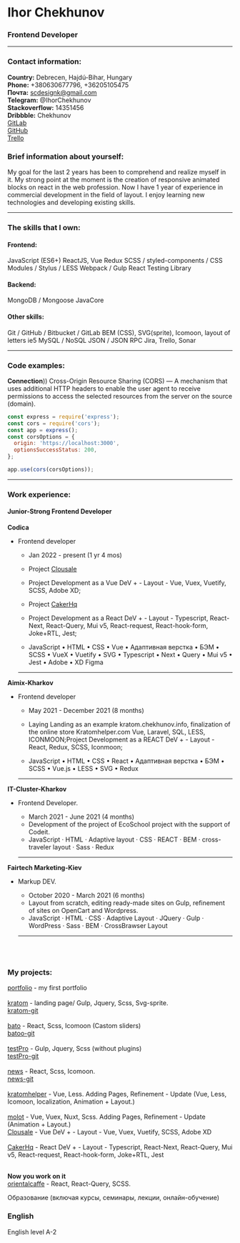 # Ihor Chekhunov

### Frontend Developer

---

### Contact information:

**Country:** Debrecen, Hajdú-Bihar, Hungary<br>
**Phone:** +380630677796, +36205105475<br>
**Почта:** scdesignk@gmail.com<br>
**Telegram:** @IhorChekhunov<br>
**Stackoverflow:** 14351456<br>
**Dribbble:** Chekhunov<br>
[GitLab](https://gitlab.com/Raday)<br>
[GitHub](https://github.com/chekhunov)<br>
[Trello](https://trello.com/bimbaba)<br>

### Brief information about yourself:

My goal for the last 2 years has been to comprehend and realize myself in it. My strong point at the moment is the creation of responsive animated blocks on react in the web profession. Now I have 1 year of experience in commercial development in the field of layout. I enjoy learning new technologies and developing existing skills.

---

### The skills that I own:

#### Frontend:

JavaScript (ES6+)
ReactJS, Vue
Redux
SCSS / styled-components / CSS Modules / Stylus / LESS
Webpack / Gulp
React Testing Library

#### Backend:

MongoDB / Mongoose
JavaCore

#### Other skills:

Git / GitHub / Bitbucket / GitLab
BEM (CSS), SVG(sprite), Icomoon,
layout of letters ie5
MySQL / NoSQL
JSON / JSON RPC
Jira, Trello, Sonar

---

### Code examples:

**Connection**))
Cross-Origin Resource Sharing (CORS) — A mechanism that uses additional HTTP headers to enable the user agent to receive permissions to access the selected resources from the server on the source (domain).

```javascript
const express = require('express');
const cors = require('cors');
const app = express();
const corsOptions = {
  origin: 'https://localhost:3000',
  optionsSuccessStatus: 200,
};

app.use(cors(corsOptions));
```

---

### Work experience:

#### Junior-Strong Frontend Developer

**Codica**

- Frontend developer

  - Jan 2022 - present (1 yr 4 mos)
  - Project [Clousale](https://www.clousale.com/)
  - Project Development as a Vue DeV + - Layout - Vue, Vuex, Vuetify, SCSS, Adobe XD; 
  
  - Project [CakerHq](https://cakerhq.com/)
  - Project Development as a React DeV + - Layout - Typescript, React-Next, React-Query, Mui v5, React-request, React-hook-form, Joke+RTL, Jest;

  - JavaScript • HTML • CSS • Vue • Адаптивная верстка • БЭМ • SCSS • VueX • Vuetify • SVG • Typescript • Next • Query • Mui v5 • Jest • Adobe • XD Figma

  ***

**Aimix-Kharkov**

- Frontend developer

  - May 2021 - December 2021 (8 months)
  - Laying Landing as an example kratom.chekhunov.info, finalization of the online store Kratomhelper.com Vue, Laravel, SQL, LESS, ICONMOON;Project Development as a REACT DeV + - Layout - React, Redux, SCSS, Iconmoon;

  - JavaScript • HTML • CSS • React • Адаптивная верстка • БЭМ • SCSS • Vue.js • LESS • SVG • Redux

  ***

**IT-Cluster-Kharkov**

- Frontend Developer.

  - March 2021 - June 2021 (4 months)
  - Development of the project of EcoSchool project with the support of Codeit.
  - JavaScript · HTML · Adaptive layout · CSS · REACT · BEM · cross-traveler layout · Sass · Redux

  ***

**Fairtech Marketing-Kiev**

- Markup DEV.

  - October 2020 - March 2021 (6 months)
  - Layout from scratch, editing ready-made sites on Gulp, refinement of sites on OpenCart and Wordpress.
  - JavaScript · HTML · CSS · Adaptive Layout · JQuery · Gulp · WordPress · Sass · BEM · CrossBrawser Layout

  ***

<br><br>

### My projects:

[portfolio](https://chekhunov.github.io/rsschool-cv/) - my first portfolio<br><br>
[kratom](https://kratom.chekhunov.info/) - landing page/ Gulp, Jquery, Scss, Svg-sprite.<br>
[kratom-git](https://github.com/chekhunov/kratom)<br><br>
[bato](https://chekhunov.github.io/BatoTest/) - React, Scss, Icomoon (Castom sliders)<br>
[batoo-git](https://github.com/chekhunov/BatoTest) <br><br>
[testPro](https://tftl.chekhunov.info/) - Gulp, Jquery, Scss (without plugins)<br>
[testPro-git](https://github.com/chekhunov/TFTL) <br><br>
[news](https://chekhunov.github.io/react-news-app/) - React, Scss, Icomoon.<br>
[news-git](https://github.com/chekhunov/react-news-app)<br><br>
[kratomhelper](https://kratomhelper.com/) - Vue, Less. Adding Pages, Refinement - Update (Vue, Less, Icomoon, localization, Animation + Layout.)<br><br>
[molot](https://imolot.com.ua/) - Vue, Vuex, Nuxt, Scss. Adding Pages, Refinement - Update (Animation + Layout.)<br>
[Clousale](https://www.clousale.com/) - Vue DeV + - Layout - Vue, Vuex, Vuetify, SCSS, Adobe XD<br><br>
[CakerHq](https://cakerhq.com/) - React DeV + - Layout - Typescript, React-Next, React-Query, Mui v5, React-request, React-hook-form, Joke+RTL, Jest<br><br>

**Now you work on it**<br>
[orientalcaffe](https://orientalcaffe.com.ua/) - React, React-Query, SCSS.<br>

Образование (включая курсы, семинары, лекции, онлайн-обучение)

### English

English level A-2
